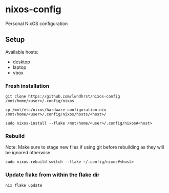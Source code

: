 # nixos-config

Personal NixOS configuration


## Setup

Available hosts:
- desktop
- laptop
- vbox


### Fresh installation

```
git clone https://github.com/lwndhrst/nixos-config /mnt/home/<user>/.config/nixos
```

```
cp /mnt/etc/nixos/hardware-configuration.nix /mnt/home/<user>/.config/nixos/hosts/<host>/
```

```
sudo nixos-install --flake /mnt/home/<user>/.config/nixos#<host>
```


### Rebuild

Note: Make sure to stage new files if using git before rebuilding as they will
be ignored otherwise.

```
sudo nixos-rebuild switch --flake ~/.config/nixos#<host>
```


### Update flake from within the flake dir

```
nix flake update
```
